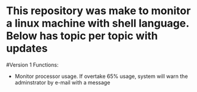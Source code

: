 # This repository was make to monitor a linux machine with shell language. Below has topic per topic with updates

#Version 1
Functions:
- Monitor processor usage. If overtake 65% usage, system will warn the adminstrator by e-mail with a message  
